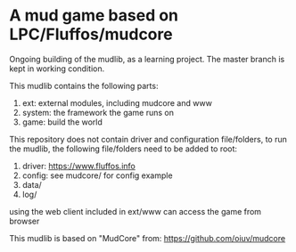 # A mud game based on LPC/Fluffos/mudcore

Ongoing building of the mudlib, as a learning project. The master branch is kept in working condition.

This mudlib contains the following parts:

1. ext: external modules, including mudcore and www
2. system: the framework the game runs on
3. game: build the world

This repository does not contain driver and configuration file/folders, to run the mudlib, the following file/folders need to be added to root:

1. driver: https://www.fluffos.info
2. config: see mudcore/ for config example
3. data/
4. log/

using the web client included in ext/www can access the game from browser

This mudlib is based on "MudCore" from: https://github.com/oiuv/mudcore
